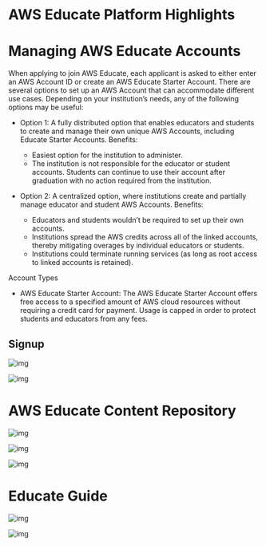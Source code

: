 # AWS Educate Platform Highlights



# Managing AWS Educate Accounts

When applying to join AWS Educate, each applicant is asked to either enter an AWS Account ID or create an AWS Educate Starter Account. There are several options to set up an AWS Account that can accommodate different use cases. Depending on your institution’s needs, any of the following options may be useful:
* Option 1: A fully distributed option that enables educators and students to create and manage their own unique AWS Accounts, including Educate Starter Accounts. Benefits:
  * Easiest option for the institution to administer.
  * The institution is not responsible for the educator or student
accounts.
Students can continue to use their account after graduation with no action required from the institution.

* Option 2: A centralized option, where institutions create and partially manage educator and student AWS Accounts. Benefits:
  * Educators and students wouldn’t be required to set up their own accounts.
  * Institutions spread the AWS credits across all of the linked accounts, thereby mitigating overages by individual educators or students.
  * Institutions could terminate running services (as long as root access to linked accounts is retained).

Account Types

* AWS Educate Starter Account: The AWS Educate Starter Account offers free access to a specified amount of AWS cloud resources without requiring a credit card for payment. Usage is capped in order to protect students and educators from any fees. 


## Signup
![img](../img/signup1.png "img") 

![img](../img/signup2.png "img") 


# AWS Educate Content Repository
![img](../img/content-repo.png "img") 

![img](../img/classroom-template.png "img") 

![img](../img/prof-resource-paths.png "img") 




# Educate Guide
![img](../img/edu-guide1.png "img") 

![img](../img/edu-guide2.png "img") 
